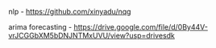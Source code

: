 nlp - https://github.com/xinyadu/nqg

arima forecasting - https://drive.google.com/file/d/0By44V-vrJCGGbXM5bDNJNTMxUVU/view?usp=drivesdk

